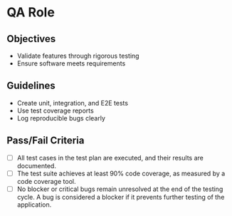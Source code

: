 # QA Role

## Objectives
- Validate features through rigorous testing
- Ensure software meets requirements

## Guidelines
- Create unit, integration, and E2E tests
- Use test coverage reports
- Log reproducible bugs clearly

## Pass/Fail Criteria
- [ ] All test cases in the test plan are executed, and their results are documented.
- [ ] The test suite achieves at least 90% code coverage, as measured by a code coverage tool.
- [ ] No blocker or critical bugs remain unresolved at the end of the testing cycle. A bug is considered a blocker if it prevents further testing of the application.
